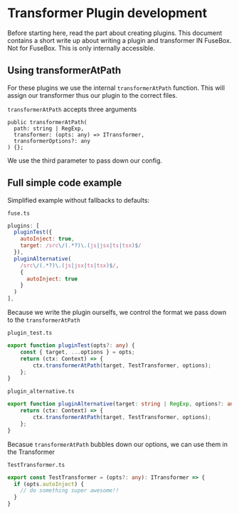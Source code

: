 # Transformer Plugin development

Before starting here, read the part about creating plugins. This document contains a short write up about
writing a plugin and transformer IN FuseBox. Not for FuseBox. This is only internally accessible.

## Using transformerAtPath

For these plugins we use the internal `transformerAtPath` function. This will assign our transformer thus our 
plugin to the correct files.

`transformerAtPath` accepts three arguments

```
public transformerAtPath(
  path: string | RegExp,
  transformer: (opts: any) => ITransformer,
  transformerOptions?: any
) {};
```

We use the third parameter to pass down our config.

## Full simple code example

Simplified example without fallbacks to defaults:

`fuse.ts`
```js
plugins: [
  pluginTest({
    autoInject: true,
    target: /src\/(.*?)\.(js|jsx|ts|tsx)$/
  }),
  pluginAlternative(
    /src\/(.*?)\.(js|jsx|ts|tsx)$/,
    {
      autoInject: true
    }
  )
],
```

Because we write the plugin ourselfs, we control the format we pass down to the `transformerAtPath`

`plugin_test.ts`
```ts
export function pluginTest(opts?: any) {
    const { target, ...options } = opts;
    return (ctx: Context) => {
        ctx.transformerAtPath(target, TestTransformer, options);
    };
}
```

`plugin_alternative.ts`
```ts
export function pluginAlternative(target: string | RegExp, options?: any) {
    return (ctx: Context) => {
        ctx.transformerAtPath(target, TestTransformer, options);
    };
}
```

Becasue `transformerAtPath` bubbles down our options, we can use them in the Transformer

`TestTransformer.ts`
```ts
export const TestTransformer = (opts?: any): ITransformer => {
  if (opts.autoInject) {
    // do something super awesome!!
  }
}
```
